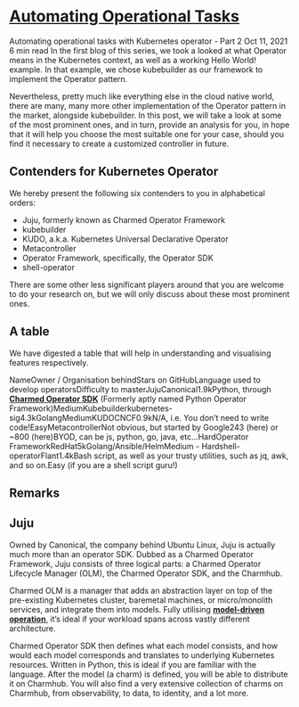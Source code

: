 # **[Automating Operational Tasks](https://www.innablr.com.au/blog/automating-operational-tasks-with-kubernetes-operator-part-2#:~:text=Remarks-,Juju,identity%2C%20and%20a%20lot%20more.)**

Automating operational tasks with Kubernetes operator - Part 2
Oct 11, 2021
6 min read
In the first blog of this series, we took a looked at what Operator means in the Kubernetes context, as well as a working Hello World! example. In that example, we chose kubebuilder as our framework to implement the Operator pattern.

Nevertheless, pretty much like everything else in the cloud native world, there are many, many more other implementation of the Operator pattern in the market, alongside kubebuilder. In this post, we will take a look at some of the most prominent ones, and in turn, provide an analysis for you, in hope that it will help you choose the most suitable one for your case, should you find it necessary to create a customized controller in future.

## Contenders for Kubernetes Operator

We hereby present the following six contenders to you in alphabetical orders:

- Juju, formerly known as Charmed Operator Framework
- kubebuilder
- KUDO, a.k.a. Kubernetes Universal Declarative Operator
- Metacontroller
- Operator Framework, specifically, the Operator SDK
- shell-operator

There are some other less significant players around that you are welcome to do your research on, but we will only discuss about these most prominent ones.

## A table

We have digested a table that will help in understanding and visualising features respectively.

NameOwner / Organisation behindStars on GitHubLanguage used to develop operatorsDifficulty to masterJujuCanonical1.9kPython, through **[Charmed Operator SDK](https://pythonoperatorframework.io/)** (Formerly aptly named Python Operator Framework)MediumKubebuilderkubernetes-sig4.3kGolangMediumKUDOCNCF0.9kN/A, i.e. You don’t need to write code!EasyMetacontrollerNot obvious, but started by Google243 (here) or ~800 (here)BYOD, can be js, python, go, java, etc…HardOperator FrameworkRedHat5kGolang/Ansible/HelmMedium - Hardshell-operatorFlant1.4kBash script, as well as your trusty utilities, such as jq, awk, and so on.Easy (if you are a shell script guru!)

## Remarks

## Juju

Owned by Canonical, the company behind Ubuntu Linux, Juju is actually much more than an operator SDK. Dubbed as a Charmed Operator Framework, Juju consists of three logical parts: a Charmed Operator Lifecycle Manager (OLM), the Charmed Operator SDK, and the Charmhub.

Charmed OLM is a manager that adds an abstraction layer on top of the pre-existing Kubernetes cluster, baremetal machines, or micro/monolith services, and integrate them into models. Fully utilising **[model-driven operation](https://juju.is/model-driven-operations-manifesto)**, it’s ideal if your workload spans across vastly different architecture.

Charmed Operator SDK then defines what each model consists, and how would each model corresponds and translates to underlying Kubernetes resources. Written in Python, this is ideal if you are familiar with the language. After the model (a charm) is defined, you will be able to distribute it on Charmhub. You will also find a very extensive collection of charms on Charmhub, from observability, to data, to identity, and a lot more.
